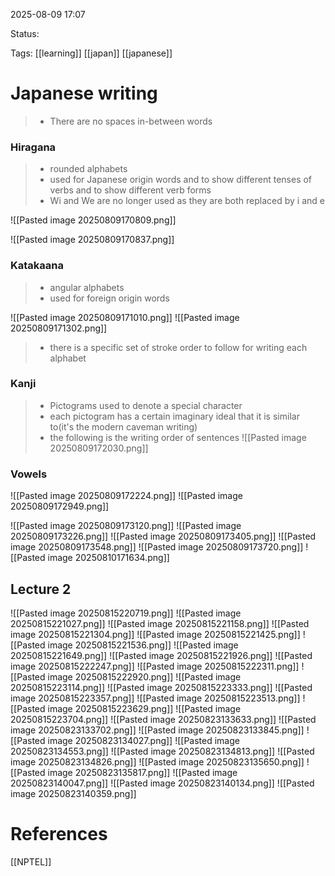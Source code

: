 
2025-08-09 17:07

Status:

Tags: [[learning]] [[japan]] [[japanese]] 


# Japanese writing

>- There are no spaces in-between words
### Hiragana
>- rounded alphabets
>- used for Japanese origin words and to show different tenses of verbs and to show different verb forms
>- Wi and We are no longer used as they are both replaced by i and e

![[Pasted image 20250809170809.png]]

![[Pasted image 20250809170837.png]]

### Katakaana

>- angular alphabets
>- used for foreign origin words

![[Pasted image 20250809171010.png]]
![[Pasted image 20250809171302.png]]

>- there is a specific set of stroke order to follow for writing each alphabet


### Kanji

>- Pictograms used to denote a special character
>- each pictogram has a certain imaginary ideal that it is similar to(it's the modern caveman writing)
>- the following is the writing order of sentences
![[Pasted image 20250809172030.png]]
### Vowels
![[Pasted image 20250809172224.png]]
![[Pasted image 20250809172949.png]]

![[Pasted image 20250809173120.png]]
![[Pasted image 20250809173226.png]]
![[Pasted image 20250809173405.png]]
![[Pasted image 20250809173548.png]] 
![[Pasted image 20250809173720.png]]
![[Pasted image 20250810171634.png]]

## Lecture 2

![[Pasted image 20250815220719.png]]
![[Pasted image 20250815221027.png]]
![[Pasted image 20250815221158.png]]
![[Pasted image 20250815221304.png]]
![[Pasted image 20250815221425.png]]
![[Pasted image 20250815221536.png]]
![[Pasted image 20250815221649.png]]
![[Pasted image 20250815221926.png]]
![[Pasted image 20250815222247.png]]
![[Pasted image 20250815222311.png]]
![[Pasted image 20250815222920.png]]
![[Pasted image 20250815223114.png]]
![[Pasted image 20250815223333.png]]
![[Pasted image 20250815223357.png]]
![[Pasted image 20250815223513.png]]
![[Pasted image 20250815223629.png]]
![[Pasted image 20250815223704.png]]
![[Pasted image 20250823133633.png]]
![[Pasted image 20250823133702.png]]
![[Pasted image 20250823133845.png]]
![[Pasted image 20250823134027.png]]
![[Pasted image 20250823134553.png]]
![[Pasted image 20250823134813.png]]
![[Pasted image 20250823134826.png]]
![[Pasted image 20250823135650.png]]
![[Pasted image 20250823135817.png]]
![[Pasted image 20250823140047.png]]
![[Pasted image 20250823140134.png]]
![[Pasted image 20250823140359.png]]






































# References
[[NPTEL]] 
